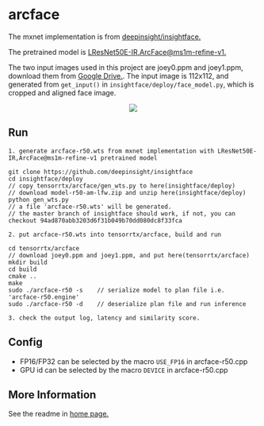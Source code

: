 # arcface

The mxnet implementation is from [deepinsight/insightface.](https://github.com/deepinsight/insightface)

The pretrained model is [LResNet50E-IR,ArcFace@ms1m-refine-v1.](https://github.com/deepinsight/insightface/wiki/Model-Zoo#32-lresnet50e-irarcfacems1m-refine-v1)

The two input images used in this project are joey0.ppm and joey1.ppm, download them from [Google Drive.](https://drive.google.com/drive/folders/1ctqpkRCRKyBZRCNwo9Uq4eUoMRLtFq1e). The input image is 112x112, and generated from `get_input()` in `insightface/deploy/face_model.py`, which is cropped and aligned face image.

<p align="center">
<img src="https://user-images.githubusercontent.com/15235574/83122953-f45f8d80-a106-11ea-84b0-4f6ff91b5924.jpg">
</p>

## Run

```
1. generate arcface-r50.wts from mxnet implementation with LResNet50E-IR,ArcFace@ms1m-refine-v1 pretrained model

git clone https://github.com/deepinsight/insightface
cd insightface/deploy
// copy tensorrtx/arcface/gen_wts.py to here(insightface/deploy)
// download model-r50-am-lfw.zip and unzip here(insightface/deploy)
python gen_wts.py
// a file 'arcface-r50.wts' will be generated.
// the master branch of insightface should work, if not, you can checkout 94ad870abb3203d6f31b049b70dd080dc8f33fca

2. put arcface-r50.wts into tensorrtx/arcface, build and run

cd tensorrtx/arcface
// download joey0.ppm and joey1.ppm, and put here(tensorrtx/arcface)
mkdir build
cd build
cmake ..
make
sudo ./arcface-r50 -s    // serialize model to plan file i.e. 'arcface-r50.engine'
sudo ./arcface-r50 -d    // deserialize plan file and run inference

3. check the output log, latency and similarity score.
```

## Config

- FP16/FP32 can be selected by the macro `USE_FP16` in arcface-r50.cpp
- GPU id can be selected by the macro `DEVICE` in arcface-r50.cpp

## More Information

See the readme in [home page.](https://github.com/wang-xinyu/tensorrtx)
